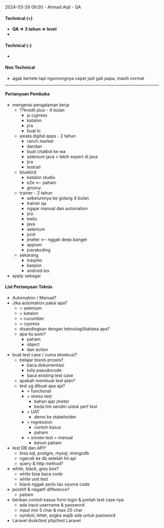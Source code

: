 2024-03-26 09.00 - Ahmad Aqil - QA

#### Technical (+) 

- **QA => 3 tahun => level**  
- 

#### Technical (-)  

- 

#### Non Technical  

- agak bertele tapi ngomongnya cepet jadi gak papa, masih normal

---

#### Pertanyaan Pembuka

- mengenai pengalaman kerja  
	- ??kredit plus - 4 bulan
		- js cypress
		- katalon
		- jira
		- buat tc
	- axiata digital apps - 2 tahun
		- ranch market
		- dandan
		- buat chatbot ke wa
		- selenium java < lebih expert di java
		- jira
		- testrail
	- bluebird
		- katalon studio
		- e2e <-- paham
		- groovy
	- trainer - 2 tahun
		- sebelumnya be golang 4 bulan
		- trainer qa
		- ngajar manual dan automation
		- jira
		- trello
		- java
		- selenium
		- junit
		- jmeter <-- nggak deep banget
		- appium
		- juarakoding
	- sekarang
		- traqolio
		- katalon
		- android ios
- apply sebagai


#### List Pertanyaan Teknis

- Automation / Manual?  
- Jika automation pakai apa?
	- = selenium
	- = katalon
	- = cucumber
	- = cypress
	- disandingkan dengan teknologi/bahasa apa?
	- apa itu pom?
		- paham
		- object
		- dan action
- buat test case / cuma eksekusi?
	- belajar bisnis proses?
		- baca dokumentasi
		- tulis pseudocode
		- baca existing test case
	- apakah membuat test plan?
	- test yg dibuat apa aja?
		- = functional
		- = stress test
			- bahan ajar jmeter
			- beda tim sendiri untuk perf test
		- = UAT
			- demo ke stakeholder
		- = regression
			- contoh kasus
			- paham
		- = smoke test = manual
			- belum paham
- test DB dan API?
	- bisa sql, postgre, mysql, mongodb
	- ngecek ke db setelah hit api
	- query & http method?
- white, black, grey box?
	- white bisa baca code
	- white unit test
	- black nggak perlu tau source code
- postitif & negatif difference?
	- paham
- berikan contoh kasus form login & jumlah test case nya
	- ada input username & password
	- input min 5 char & max 20 char
	- symbol, letter, angka wajib ada untuk password
- Laravel dusk/test php/test Laravel